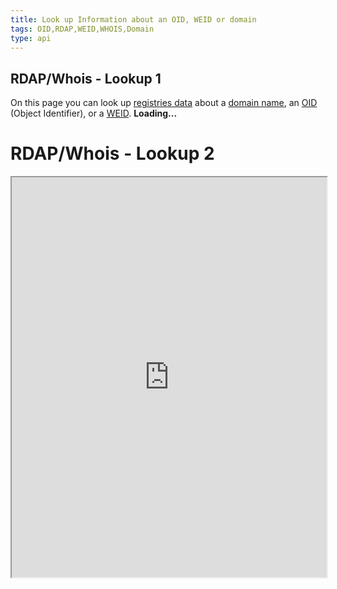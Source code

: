 ```yaml
---
title: Look up Information about an OID, WEID or domain
tags: OID,RDAP,WEID,WHOIS,Domain
type: api
---
```

 
## RDAP/Whois - Lookup 1
 
On this page you can look up [registries data](https://webfan.de/apps/registry/) about a [domain name](https://domainundhomepagespeicher.de), an [OID](http://oid-info.com/faq.htm#1) (Object Identifier), or a [WEID](https://weid.info/spec.html). <frdlweb-multi-lookup></frdlweb-multi-lookup><strong frdl-if-js-remove="2000">Loading...</strong>  
 

# RDAP/Whois - Lookup 2
<iframe src="https://cdn.startdir.de/@webfan3/components/frdlweb-rdap/app.html" style="height: 640px; width: 100%;"></iframe>
